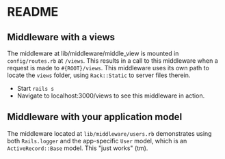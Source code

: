 # README

## Middleware with a views

The middleware at lib/middleware/middle_view is mounted in `config/routes.rb` at `/views`. This results in a call to this middleware when a request is made to `#{ROOT}/views`. This middleware uses its own path to locate the `views` folder, using `Rack::Static` to server files therein.

* Start `rails s`
* Navigate to localhost:3000/views to see this middleware in action.

## Middleware with your application model

The middleware located at `lib/middleware/users.rb` demonstrates using both `Rails.logger` and the app-specific `User` model, which is an `ActiveRecord::Base` model. This "just works" (tm).
